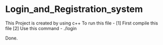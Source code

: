 # Login_and_Registration_system





This Project is created by using c++ 
To run this file - 
 [1] First compile this file 
 [2] Use this command - ./login

Done. 
